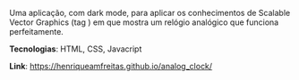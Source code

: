 Uma aplicação, com dark mode, para aplicar os conhecimentos de Scalable Vector Graphics (tag <g>) em que mostra um relógio analógico que funciona perfeitamente.

**Tecnologias**: HTML, CSS, Javacript

**Link**: https://henriqueamfreitas.github.io/analog_clock/
